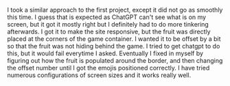 I took a similar approach to the first project, except it did not go as smoothly this time. I guess that is expected as ChatGPT can't see what is on my screen, but it got it mostly right but I definitely had to do more tinkering afterwards. I got it to make the site responsive, but the fruit was directly placed at the corners of the game container. I wanted it to be offset by a bit so that the fruit was not hiding behind the game. I tried to get chatgpt to do this, but it would fail everytime I asked. Eventually I fixed in myself by figuring out how the fruit is populated around the border, and then changing the offset number until I got the emojis positioned correctly. I have tried numerous configurations of screen sizes and it works really well.